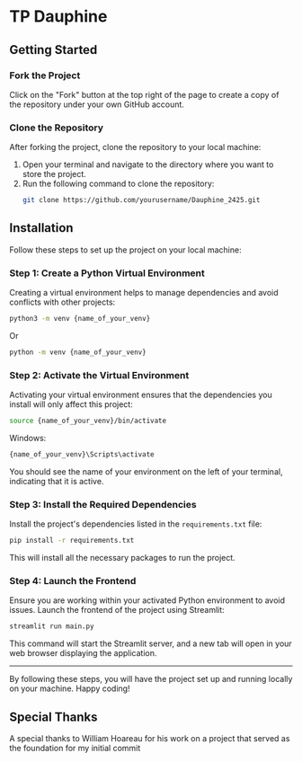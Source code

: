 # TP Dauphine


## Getting Started

### Fork the Project

  Click on the "Fork" button at the top right of the page to create a copy of the repository under your own GitHub account.

### Clone the Repository

After forking the project, clone the repository to your local machine:

1. Open your terminal and navigate to the directory where you want to store the project.
2. Run the following command to clone the repository:
    ```bash
    git clone https://github.com/yourusername/Dauphine_2425.git
    ```

## Installation

Follow these steps to set up the project on your local machine:

### Step 1: Create a Python Virtual Environment

Creating a virtual environment helps to manage dependencies and avoid conflicts with other projects:

```bash
python3 -m venv {name_of_your_venv}
```
Or
```bash
python -m venv {name_of_your_venv}
```

### Step 2: Activate the Virtual Environment

Activating your virtual environment ensures that the dependencies you install will only affect this project:

```bash
source {name_of_your_venv}/bin/activate
```

Windows:

```bash
{name_of_your_venv}\Scripts\activate
```

You should see the name of your environment on the left of your terminal, indicating that it is active.

### Step 3: Install the Required Dependencies

Install the project's dependencies listed in the `requirements.txt` file:

```bash
pip install -r requirements.txt
```

This will install all the necessary packages to run the project.

### Step 4: Launch the Frontend

Ensure you are working within your activated Python environment to avoid issues. Launch the frontend of the project using Streamlit:

```bash
streamlit run main.py
```

This command will start the Streamlit server, and a new tab will open in your web browser displaying the application.

---

By following these steps, you will have the project set up and running locally on your machine. Happy coding!


## Special Thanks

A special thanks to William Hoareau for his work on a project that served as the foundation for my initial commit


